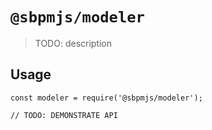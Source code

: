 # `@sbpmjs/modeler`

> TODO: description

## Usage

```
const modeler = require('@sbpmjs/modeler');

// TODO: DEMONSTRATE API
```
